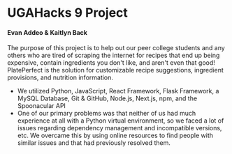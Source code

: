 # UGAHacks 9 Project
#### Evan Addeo & Kaitlyn Back

The purpose of this project is to help out our peer college students and any others who are tired of scraping the internet for recipes that end up being expensive, contain ingredients you don't like, and aren't even that good! PlatePerfect is the solution for customizable recipe suggestions, ingredient provisions, and nutrition information.

- We utilized Python, JavaScript, React Framework, Flask Framework, a MySQL Database, Git & GitHub, Node.js, Next.js, npm, and the Spoonacular API
- One of our primary problems was that neither of us had much experience at all with a Python virtual environment, so we faced a lot of issues regarding dependency management and incompatible versions, etc. We overcame this by using online resources to find people with similar issues and that had previously resolved them.
